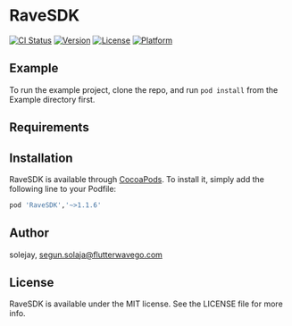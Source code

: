 # RaveSDK

[![CI Status](https://img.shields.io/travis/solejay/RaveSDK.svg?style=flat)](https://travis-ci.org/solejay/RaveSDK)
[![Version](https://img.shields.io/cocoapods/v/RaveSDK.svg?style=flat)](https://cocoapods.org/pods/RaveSDK)
[![License](https://img.shields.io/cocoapods/l/RaveSDK.svg?style=flat)](https://cocoapods.org/pods/RaveSDK)
[![Platform](https://img.shields.io/cocoapods/p/RaveSDK.svg?style=flat)](https://cocoapods.org/pods/RaveSDK)

## Example

To run the example project, clone the repo, and run `pod install` from the Example directory first.

## Requirements

## Installation

RaveSDK is available through [CocoaPods](https://cocoapods.org). To install
it, simply add the following line to your Podfile:

```ruby
pod 'RaveSDK','~>1.1.6'
```

## Author

solejay, segun.solaja@flutterwavego.com

## License

RaveSDK is available under the MIT license. See the LICENSE file for more info.
